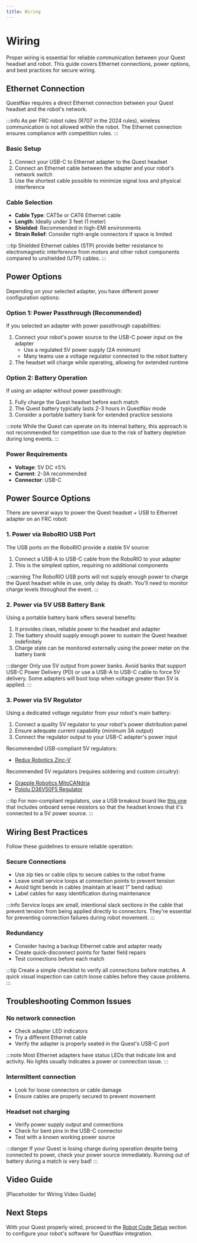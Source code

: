 ```yaml
---
title: Wiring 
---
```

# Wiring

Proper wiring is essential for reliable communication between your Quest headset and robot. This guide covers Ethernet connections, power options, and best practices for secure wiring.

## Ethernet Connection

QuestNav requires a direct Ethernet connection between your Quest headset and the robot's network.

:::info
As per FRC robot rules (R707 in the 2024 rules), wireless communication is not allowed within the robot. The Ethernet connection ensures compliance with competition rules.
:::

### Basic Setup

1. Connect your USB-C to Ethernet adapter to the Quest headset
2. Connect an Ethernet cable between the adapter and your robot's network switch
3. Use the shortest cable possible to minimize signal loss and physical interference

### Cable Selection

- **Cable Type**: CAT5e or CAT6 Ethernet cable
- **Length**: Ideally under 3 feet (1 meter)
- **Shielded**: Recommended in high-EMI environments
- **Strain Relief**: Consider right-angle connectors if space is limited

:::tip
Shielded Ethernet cables (STP) provide better resistance to electromagnetic interference from motors and other robot components compared to unshielded (UTP) cables.
:::

## Power Options

Depending on your selected adapter, you have different power configuration options:

### Option 1: Power Passthrough (Recommended)

If you selected an adapter with power passthrough capabilities:

1. Connect your robot's power source to the USB-C power input on the adapter
    - Use a regulated 5V power supply (2A minimum)
    - Many teams use a voltage regulator connected to the robot battery
2. The headset will charge while operating, allowing for extended runtime

### Option 2: Battery Operation

If using an adapter without power passthrough:

1. Fully charge the Quest headset before each match
2. The Quest battery typically lasts 2-3 hours in QuestNav mode
3. Consider a portable battery bank for extended practice sessions

:::note
While the Quest can operate on its internal battery, this approach is not recommended for competition use due to the risk of battery depletion during long events.
:::

### Power Requirements

- **Voltage**: 5V DC ±5%
- **Current**: 2-3A recommended
- **Connector**: USB-C

## Power Source Options

There are several ways to power the Quest headset + USB to Ethernet adapter on an FRC robot:

### 1. Power via RoboRIO USB Port

The USB ports on the RoboRIO provide a stable 5V source:

1. Connect a USB-A to USB-C cable from the RoboRIO to your adapter
2. This is the simplest option, requiring no additional components

:::warning
The RoboRIO USB ports will not supply enough power to charge the Quest headset while in use, only delay its death. You'll need to monitor charge levels throughout the event.
:::

### 2. Power via 5V USB Battery Bank

Using a portable battery bank offers several benefits:

1. It provides clean, reliable power to the headset and adapter
2. The battery should supply enough power to sustain the Quest headset indefinitely
3. Charge state can be monitored externally using the power meter on the battery bank

:::danger
Only use 5V output from power banks. Avoid banks that support USB-C Power Delivery (PD) or use a USB-A to USB-C cable to force 5V delivery. Some adapters will boot loop when voltage greater than 5V is applied.
:::

### 3. Power via 5V Regulator

Using a dedicated voltage regulator from your robot's main battery:

1. Connect a quality 5V regulator to your robot's power distribution panel
2. Ensure adequate current capability (minimum 3A output)
3. Connect the regulator output to your USB-C adapter's power input

Recommended USB-compliant 5V regulators:
- [Redux Robotics Zinc-V](https://shop.reduxrobotics.com/zinc-v/)

Recommended 5V regulators (requires soldering and custom circuitry):
- [Grapple Robotics MitoCANdria](https://www.thethriftybot.com/products/mitocandria)
- [Pololu D36V50F5 Regulator](https://www.pololu.com/product/4091)

:::tip
For non-compliant regulators, use a USB breakout board like [this one](https://a.co/d/gLUZN0Z) that includes onboard sense resistors so that the headset knows that it's connected to a 5V power source.
:::

## Wiring Best Practices

Follow these guidelines to ensure reliable operation:

### Secure Connections

- Use zip ties or cable clips to secure cables to the robot frame
- Leave small service loops at connection points to prevent tension
- Avoid tight bends in cables (maintain at least 1" bend radius)
- Label cables for easy identification during maintenance

:::info
Service loops are small, intentional slack sections in the cable that prevent tension from being applied directly to connectors. They're essential for preventing connection failures during robot movement.
:::

### Redundancy

- Consider having a backup Ethernet cable and adapter ready
- Create quick-disconnect points for faster field repairs
- Test connections before each match

:::tip
Create a simple checklist to verify all connections before matches. A quick visual inspection can catch loose cables before they cause problems.
:::

## Troubleshooting Common Issues

### No network connection
- Check adapter LED indicators
- Try a different Ethernet cable
- Verify the adapter is properly seated in the Quest's USB-C port

:::note
Most Ethernet adapters have status LEDs that indicate link and activity. No lights usually indicates a power or connection issue.
:::

### Intermittent connection
- Look for loose connectors or cable damage
- Ensure cables are properly secured to prevent movement

### Headset not charging
- Verify power supply output and connections
- Check for bent pins in the USB-C connector
- Test with a known working power source

:::danger
If your Quest is losing charge during operation despite being connected to power, check your power source immediately. Running out of battery during a match is very bad!
:::

## Video Guide
[Placeholder for Wiring Video Guide]

## Next Steps
With your Quest properly wired, proceed to the [Robot Code Setup](./robot-code) section to configure your robot's software for QuestNav integration.